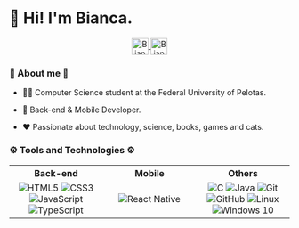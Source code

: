 
# 👋 Hi! I'm Bianca.

<div align="center" width="100%">
  <a href="mailto:biancabepplerdullius@gmail.com">
    <img align="center" alt="Bianca's Mail" height="30px" src="https://img.shields.io/badge/Gmail-EA4335?style=for-the-badge&logo=Gmail&logoColor=white" />
  </a>
  <a href="https://www.linkedin.com/in/bianca-beppler-958133160/">
    <img align="center" alt="Bianca's LinkedIn" height="30px" src="https://img.shields.io/badge/LinkedIn-0A66C2?style=for-the-badge&logo=Linkedin&logoColor=white" />
  </a>
</div>

### :eyes: About me :eyes:
  - 👨‍🎓 Computer Science student at the Federal University of Pelotas.
  
  - 🎯 Back-end & Mobile Developer.
  
  - ❤️ Passionate about technology, science, books, games and cats.

### ⚙️ Tools and Technologies ⚙️

<table>
  <tr>
    <th width="33.33%">Back-end</th>
    <th width="33.33%">Mobile</th>
    <th width="33.33%">Others</th>
  </tr>
  <tr>
    <td style="width:33%; text-align:center;">
      <img alt="HTML5" src="https://img.shields.io/badge/html5-%23E34F26.svg?&style=for-the-badge&logo=html5&logoColor=white"/>
      <img alt="CSS3" src="https://img.shields.io/badge/css3-%231572B6.svg?&style=for-the-badge&logo=css3&logoColor=white"/>
      <img alt="JavaScript" src="https://img.shields.io/badge/JavaScript-F7DF1E?style=for-the-badge&logo=javascript&logoColor=black"/>
      <img alt="TypeScript" src="https://img.shields.io/badge/TypeScript-007ACC?style=for-the-badge&logo=typescript&logoColor=white"/>
    </td>
    <td style="width:33%; text-align:center;">
      <img alt="React Native" src="https://img.shields.io/badge/React_Native-20232A?style=for-the-badge&logo=react&logoColor=61DAFB" />
    </td>
    <td style="width:33%; text-align:center;">
      <img alt="C" src="https://img.shields.io/badge/c-%2300599C.svg?&style=for-the-badge&logo=c&logoColor=white"/>
      <img alt="Java" src="https://img.shields.io/badge/Java-ED8B00?style=for-the-badge&logo=java&logoColor=white"/>
      <img alt="Git" src="https://img.shields.io/badge/git-%23F05033.svg?&style=for-the-badge&logo=git&logoColor=white"/>
      <img alt="GitHub" src="https://img.shields.io/badge/github-%23121011.svg?&style=for-the-badge&logo=github&logoColor=white"/>
      <img alt="Linux" src="https://img.shields.io/badge/Linux-E34F26?style=for-the-badge&logo=linux&logoColor=black" />
      <img alt="Windows 10" src="https://img.shields.io/badge/Windows-0078D6?style=for-the-badge&logo=windows&logoColor=white" />
    </td>
  </tr>
</table>

